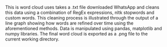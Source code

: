 This is word cloud uses takes a .txt file downloaded WhatsApp and cleans this data using a combination of RegEx expressions, nltk stopwords and custom words. This cleaning process is illustrated through the output of a line graph showing how words are refined over time using the aforementioned methods. Data is manipulated using pandas, matplotlib and numpy libraries. The final word cloud is exported as a .png file to the current working directory. 